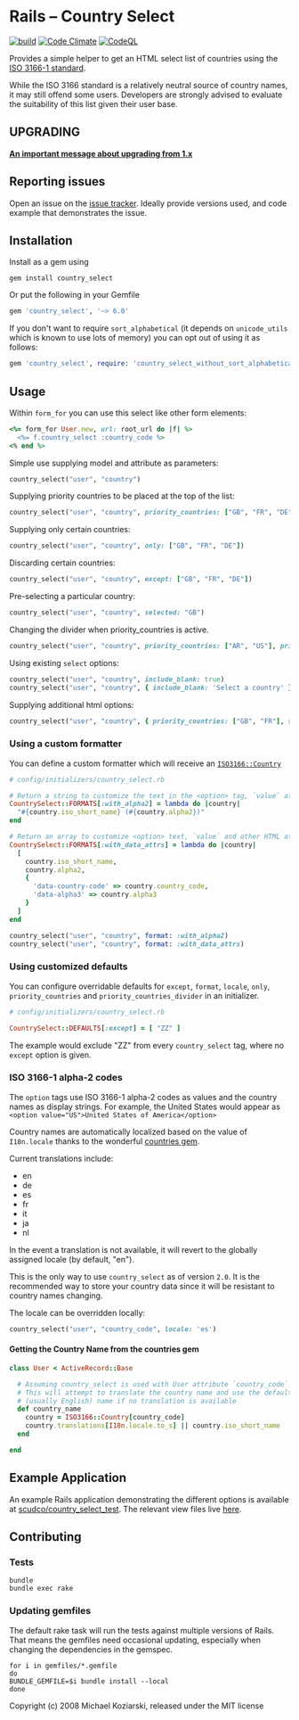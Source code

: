 # Rails – Country Select
[![build](https://github.com/countries/country_select/actions/workflows/build.yml/badge.svg)](https://github.com/countries/country_select/actions/workflows/build.yml)
[![Code Climate](https://codeclimate.com/github/countries/country_select.svg)](https://codeclimate.com/github/countries/country_select)
[![CodeQL](https://github.com/countries/country_select/actions/workflows/codeql-analysis.yml)](https://github.com/countries/country_select/actions/workflows/codeql-analysis.yml/badge.svg)


Provides a simple helper to get an HTML select list of countries using the
[ISO 3166-1 standard](https://en.wikipedia.org/wiki/ISO_3166-1).

While the ISO 3166 standard is a relatively neutral source of country
names, it may still offend some users. Developers are strongly advised
to evaluate the suitability of this list given their user base.

## UPGRADING

[**An important message about upgrading from 1.x**](UPGRADING.md)

## Reporting issues

Open an issue on the [issue tracker](https://github.com/countries/country_select/issues/new). Ideally provide versions used, and code example that demonstrates the issue.

## Installation

Install as a gem using

```shell
gem install country_select
```
Or put the following in your Gemfile

```ruby
gem 'country_select', '~> 6.0'
```

If you don't want to require `sort_alphabetical` (it depends on `unicode_utils` which is known to use lots of memory) you can opt out of using it as follows:

```ruby
gem 'country_select', require: 'country_select_without_sort_alphabetical'
```

## Usage

Within `form_for` you can use this select like other form elements:

```ruby
<%= form_for User.new, url: root_url do |f| %>
  <%= f.country_select :country_code %>
<% end %>
```

Simple use supplying model and attribute as parameters:

```ruby
country_select("user", "country")
```

Supplying priority countries to be placed at the top of the list:

```ruby
country_select("user", "country", priority_countries: ["GB", "FR", "DE"])
```

Supplying only certain countries:

```ruby
country_select("user", "country", only: ["GB", "FR", "DE"])
```

Discarding certain countries:

```ruby
country_select("user", "country", except: ["GB", "FR", "DE"])
```

Pre-selecting a particular country:

```ruby
country_select("user", "country", selected: "GB")
```

Changing the divider when priority_countries is active.
```ruby
country_select("user", "country", priority_countries: ["AR", "US"], priority_countries_divider: "~~~~~~")
```

Using existing `select` options:
```ruby
country_select("user", "country", include_blank: true)
country_select("user", "country", { include_blank: 'Select a country' }, { class: 'country-select-box' })
```

Supplying additional html options:

```ruby
country_select("user", "country", { priority_countries: ["GB", "FR"], selected: "GB" }, { class: 'form-control', data: { attribute: "value" } })
```

### Using a custom formatter

You can define a custom formatter which will receive an
[`ISO3166::Country`](https://github.com/countries/countries/blob/master/lib/countries/country.rb)
```ruby
# config/initializers/country_select.rb

# Return a string to customize the text in the <option> tag, `value` attribute will remain unchanged
CountrySelect::FORMATS[:with_alpha2] = lambda do |country|
  "#{country.iso_short_name} (#{country.alpha2})"
end

# Return an array to customize <option> text, `value` and other HTML attributes
CountrySelect::FORMATS[:with_data_attrs] = lambda do |country|
  [
    country.iso_short_name,
    country.alpha2,
    {
      'data-country-code' => country.country_code,
      'data-alpha3' => country.alpha3
    }
  ]
end
```

```ruby
country_select("user", "country", format: :with_alpha2)
country_select("user", "country", format: :with_data_attrs)
```

### Using customized defaults

You can configure overridable defaults for `except`, `format`, `locale`,
`only`, `priority_countries` and `priority_countries_divider` in an initializer.

````ruby
# config/initializers/country_select.rb

CountrySelect::DEFAULTS[:except] = [ "ZZ" ]
````

The example would exclude "ZZ" from every `country_select` tag, where no `except` option is given.

### ISO 3166-1 alpha-2 codes
The `option` tags use ISO 3166-1 alpha-2 codes as values and the country
names as display strings. For example, the United States would appear as
`<option value="US">United States of America</option>`

Country names are automatically localized based on the value of
`I18n.locale` thanks to the wonderful
[countries gem](https://github.com/countries/countries/).

Current translations include:

  * en
  * de
  * es
  * fr
  * it
  * ja
  * nl

In the event a translation is not available, it will revert to the
globally assigned locale (by default, "en").

This is the only way to use `country_select` as of version `2.0`. It
is the recommended way to store your country data since it will be
resistant to country names changing.

The locale can be overridden locally:

```ruby
country_select("user", "country_code", locale: 'es')
```

#### Getting the Country Name from the countries gem

```ruby
class User < ActiveRecord::Base

  # Assuming country_select is used with User attribute `country_code`
  # This will attempt to translate the country name and use the default
  # (usually English) name if no translation is available
  def country_name
    country = ISO3166::Country[country_code]
    country.translations[I18n.locale.to_s] || country.iso_short_name
  end

end
```

## Example Application

An example Rails application demonstrating the different options is
available at [scudco/country_select_test](https://github.com/scudco/country_select_test).
The relevant view files live [here](https://github.com/scudco/country_select_test/tree/master/app/views/welcome).

## Contributing

### Tests

```shell
bundle
bundle exec rake
```

### Updating gemfiles
The default rake task will run the tests against multiple versions of
Rails. That means the gemfiles need occasional updating, especially when
changing the dependencies in the gemspec.

```shell
for i in gemfiles/*.gemfile
do
BUNDLE_GEMFILE=$i bundle install --local
done
```

Copyright (c) 2008 Michael Koziarski, released under the MIT license
